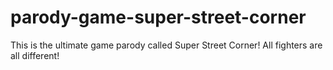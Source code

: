 # parody-game-super-street-corner
This is the ultimate game parody called Super Street Corner! All fighters are all different!
